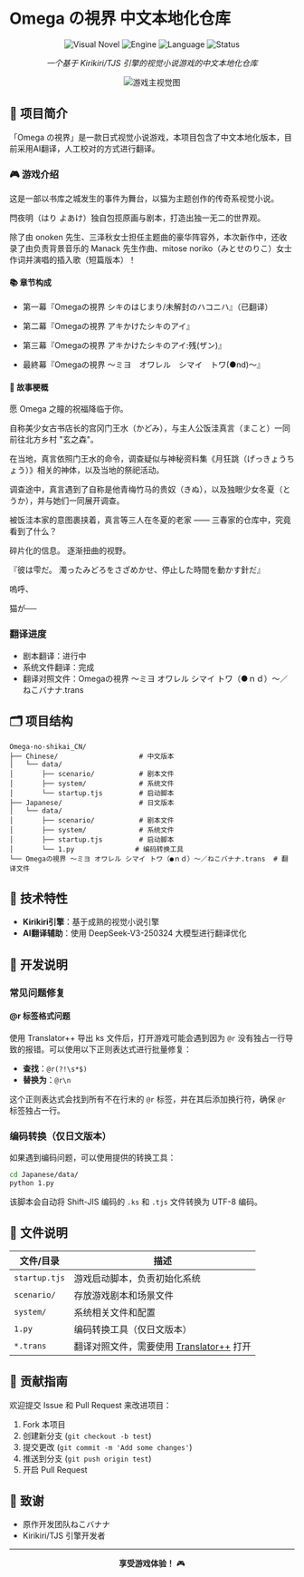 # Omega の視界 中文本地化仓库

<div align="center">

![Visual Novel](https://img.shields.io/badge/Type-Visual%20Novel-ff69b4)
![Engine](https://img.shields.io/badge/Engine-Kirikiri%2FTJS-blue)
![Language](https://img.shields.io/badge/Language-Japanese%20%7C%20Chinese-green)
![Status](https://img.shields.io/badge/Status-In%20Progress-yellow)

*一个基于 Kirikiri/TJS 引擎的视觉小说游戏的中文本地化仓库*

![游戏主视觉图](https://img.dlsite.jp/modpub/images2/work/doujin/RJ102000/RJ101805_img_main.webp)

</div>

## 📖 项目简介

「Omega の視界」是一款日式视觉小说游戏，本项目包含了中文本地化版本，目前采用AI翻译，人工校对的方式进行翻译。

### 🎮 游戏介绍

这是一部以书库之城发生的事件为舞台，以猫为主题创作的传奇系视觉小说。

閂夜明（はり よあけ）独自包揽原画与剧本，打造出独一无二的世界观。

除了由 onoken 先生、三泽秋女士担任主题曲的豪华阵容外，本次新作中，还收录了由负责背景音乐的 Manack 先生作曲、mitose noriko（みとせのりこ）女士作词并演唱的插入歌（短篇版本）！

#### 📚 章节构成

- 第一幕『Omegaの視界 シキのはじまり/未解封のハコニハ』（已翻译）

- 第二幕『Omegaの視界 アキかけたシキのアイ』
- 第三幕『Omegaの視界 アキかけたシキのアイ:残(ザン)』
- 最終幕『Omegaの視界 〜ミヨ　オワレル　シマイ　トワ(●nd)〜』

#### 🌟 故事梗概

愿 Omega 之瞳的祝福降临于你。

自称美少女古书店长的宫冈门王水（かどみ），与主人公饭洼真言（まこと）一同前往北方乡村 "玄之森"。

在当地，真言依照门王水的命令，调查疑似与神秘资料集《月狂跳（げっきょうちょう）》相关的神体，以及当地的祭祀活动。

调查途中，真言遇到了自称是他青梅竹马的贵奴（きぬ），以及独眼少女冬夏（とうか），并与她们一同展开调查。

被饭洼本家的意图裹挟着，真言等三人在冬夏的老家 —— 三春家的仓库中，究竟看到了什么？

碎片化的信息。
逐渐扭曲的视野。

『彼は雫だ。
濁ったみどろをさざめかせ、停止した時間を動かす針だ』

嗚呼、

猫が──

### 翻译进度

- 剧本翻译：进行中
- 系统文件翻译：完成
- 翻译对照文件：Omegaの視界 ～ミヨ オワレル シマイ トワ（●ｎｄ）～／ねこバナナ.trans

## 🗂️ 项目结构

```
Omega-no-shikai_CN/
├── Chinese/                    # 中文版本
│   └── data/
│       ├── scenario/           # 剧本文件
│       ├── system/             # 系统文件
│       └── startup.tjs         # 启动脚本
├── Japanese/                   # 日文版本
│   └── data/
│       ├── scenario/           # 剧本文件
│       ├── system/             # 系统文件
│       ├── startup.tjs         # 启动脚本
│       └── 1.py               # 编码转换工具
└── Omegaの視界 ～ミヨ オワレル シマイ トワ（●ｎｄ）～／ねこバナナ.trans  # 翻译文件
```

## 🚀 技术特性

- **Kirikiri引擎**：基于成熟的视觉小说引擎
- **AI翻译辅助**：使用 DeepSeek-V3-250324 大模型进行翻译优化


## 🔧 开发说明

### 常见问题修复

#### @r 标签格式问题

使用 Translator++ 导出 ks 文件后，打开游戏可能会遇到因为 `@r` 没有独占一行导致的报错。可以使用以下正则表达式进行批量修复：

- **查找**：`@r(?!\s*$)`
- **替换为**：`@r\n`

这个正则表达式会找到所有不在行末的 `@r` 标签，并在其后添加换行符，确保 `@r` 标签独占一行。



### 编码转换（仅日文版本）

如果遇到编码问题，可以使用提供的转换工具：

```bash
cd Japanese/data/
python 1.py
```

该脚本会自动将 Shift-JIS 编码的 `.ks` 和 `.tjs` 文件转换为 UTF-8 编码。


## 📁 文件说明

| 文件/目录 | 描述 |
|-----------|------|
| `startup.tjs` | 游戏启动脚本，负责初始化系统 |
| `scenario/` | 存放游戏剧本和场景文件 |
| `system/` | 系统相关文件和配置 |
| `1.py` | 编码转换工具（仅日文版本） |
| `*.trans` | 翻译对照文件，需要使用 [Translator++](https://dreamsavior.net/translator-plusplus/) 打开 |



## 🤝 贡献指南

欢迎提交 Issue 和 Pull Request 来改进项目：

1. Fork 本项目
2. 创建新分支 (`git checkout -b test`)
3. 提交更改 (`git commit -m 'Add some changes'`)
4. 推送到分支 (`git push origin test`)
5. 开启 Pull Request


## 🙏 致谢

- 原作开发团队ねこバナナ
- Kirikiri/TJS 引擎开发者

---

<div align="center">

**享受游戏体验！** 🎮

</div>